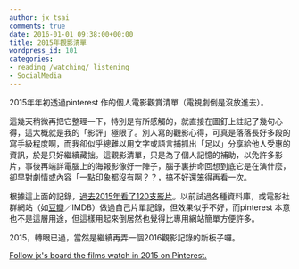 ```yaml
---
author: jx tsai
comments: true
date: 2016-01-01 09:38:00+00:00
title: 2015年觀影清單
wordpress_id: 101
categories:
- reading /watching/ listening
- SocialMedia
---
```


2015年年初透過pinterest 作的個人電影觀賞清單（電視劇倒是沒放進去）。  
  
這幾天稍微再把它整理一下，特別是有所感觸的，就直接在圖釘上註記了幾句心得，這大概就是我的「影評」極限了。別人寫的觀影心得，可真是落落長好多段的寫手級程度啊，而我卻似乎總難以用文字或語言捕抓出「足以」分享給他人受惠的資訊，於是只好繼續藏拙。這觀影清單，只是為了個人記憶的補助，以免許多影片，事後再端詳電腦上的海報影像好一陣子，腦子裏拚命回想到底它是在演什麼，卻早對劇情或內容「一點印象都沒有啊？？，搞不好還笨得再看一次。  
  
根據這上面的記錄，[過去2015年看了120支影片](https://www.pinterest.com/jxtsai/the-films-watch-in-2015/)。以前試過各種資料庫，或電影社群網站（如[豆瓣](http://movie.douban.com/people/nairobi/)／IMDB）做過自己片單記錄，但效果似乎不好，而pinterest 本意也不是這層用途，但這樣用起來倒居然也覺得比專用網站簡單方便許多。　  
  
2015，轉眼已過，當然是繼續再弄一個2016觀影記錄的新板子囉。  
  
[        Follow jx's board the films watch in 2015 on Pinterest.](https://www.pinterest.com/jxtsai/the-films-watch-in-2015/)
